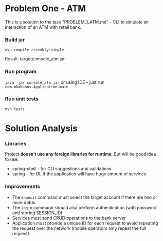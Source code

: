 Problem One - ATM
=================
This is a solution to the task "PROBLEM_1_ATM.md" - CLI  to simulate an interaction of an ATM with retail bank.

### Build jar
`mvn compile assembly:single`

Result: target/console_atm.jar

### Run program
`java -jar console_atm.jar` or using IDE - just run `com.okabanov.Application.main`

### Run unit tests
`mvn tests`

Solution Analysis
=================
### Libraries
Project **doesn't use any foreign libraries for runtime**. But will be good idea to use:
* spring-shell - for CLI suggestions and validations
* spring - for DI, if the application will have huge amount of services

### Improvements
* The `deposit` command must select the target account if there are two or more debts
* The `login` command should also perform authentication (with password and storing SESSION_ID)
* Services must send CRUD operations to the bank server
* Application must provide a unique ID for each request to avoid repeating the request over the network (mobile operators amy repeat the full request)